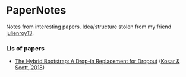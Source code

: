 # PaperNotes
Notes from interesting papers. Idea/structure stolen from my friend [julienroy13](https://github.com/julienroy13/Papernotes).

### Lis of papers
* [The Hybrid Bootstrap: A Drop-in Replacement for Dropout](/Papers/HybridBootstrapping/HybridBootstrap.md) ([Kosar & Scott, 2018](https://arxiv.org/pdf/1801.07316.pdf))
